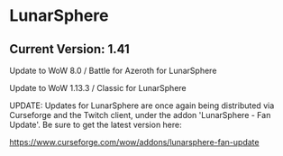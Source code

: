 # LunarSphere

## Current Version: 1.41

Update to WoW 8.0    / Battle for Azeroth for LunarSphere

Update to WoW 1.13.3 / Classic for LunarSphere

UPDATE: Updates for LunarSphere are once again being distributed via Curseforge and the Twitch client, under the addon 'LunarSphere - Fan Update'. Be sure to get the latest version here:

https://www.curseforge.com/wow/addons/lunarsphere-fan-update
